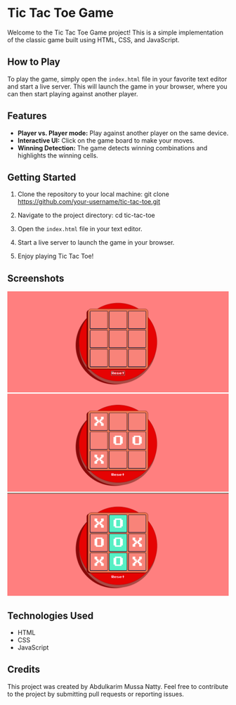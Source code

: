 # Tic Tac Toe Game

Welcome to the Tic Tac Toe Game project! This is a simple implementation of the classic game built using HTML, CSS, and JavaScript.

## How to Play

To play the game, simply open the `index.html` file in your favorite text editor and start a live server. This will launch the game in your browser, where you can then start playing against another player.

## Features

- **Player vs. Player mode:** Play against another player on the same device.
- **Interactive UI:** Click on the game board to make your moves.
- **Winning Detection:** The game detects winning combinations and highlights the winning cells.

## Getting Started

1. Clone the repository to your local machine:
   git clone https://github.com/your-username/tic-tac-toe.git
2. Navigate to the project directory:
   cd tic-tac-toe
3. Open the `index.html` file in your text editor.

4. Start a live server to launch the game in your browser.

5. Enjoy playing Tic Tac Toe!

## Screenshots

![Screenshot 1](NewGame.PNG)
![Screenshot 2](MidGame.PNG)
![Screenshot 2](winGame.PNG)

## Technologies Used

- HTML
- CSS
- JavaScript

## Credits

This project was created by Abdulkarim Mussa Natty. Feel free to contribute to the project by submitting pull requests or reporting issues.
